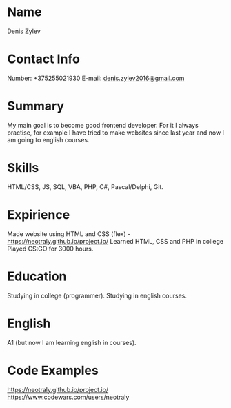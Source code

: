 # Name
Denis Zylev
# Contact Info
Number: +375255021930
E-mail: denis.zylev2016@gmail.com
# Summary 
My main goal is to become good frontend developer. For it I always practise, for example I have tried to make websites since last year and now I am going to english courses.
# Skills
HTML/CSS, JS, SQL, VBA, PHP, C#, Pascal/Delphi, Git.
# Expirience
Made website using HTML and CSS (flex) - https://neotraly.github.io/project.io/
Learned HTML, CSS and PHP in college
Played CS:GO for 3000 hours.
# Education
Studying in college (programmer).
Studying in english courses.
# English
A1 (but now I am learning english in courses).
# Code Examples
https://neotraly.github.io/project.io/
https://www.codewars.com/users/neotraly
